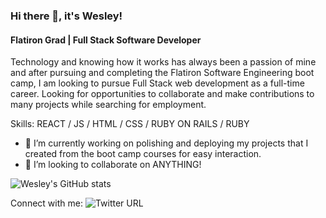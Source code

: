 ### Hi there 👋, it's Wesley!
#### Flatiron Grad | Full Stack Software Developer
Technology and knowing how it works has always been a passion of mine and after pursuing and completing the Flatiron Software Engineering boot camp, I am looking to pursue Full Stack web development as a full-time career. Looking for opportunities to collaborate and make contributions to many projects while searching for employment.

Skills: REACT / JS / HTML / CSS / RUBY ON RAILS / RUBY



 - 🔭 I’m currently working on polishing and deploying my projects that I created from the boot camp courses for easy interaction. 
 - 👯 I’m looking to collaborate on ANYTHING! 






![Wesley's GitHub stats](https://github-readme-stats.vercel.app/api?username=wizbeck21&show_icons=true&theme=tokyonight)

Connect with me:
![Twitter URL](https://img.shields.io/twitter/url?logo=twitter&style=for-the-badge&url=https%3A%2F%2Ftwitter.com%2Fwizbeck21)
